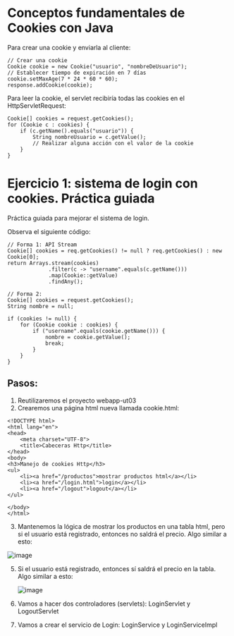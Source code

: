 # Conceptos fundamentales de Cookies con Java


Para crear una cookie y enviarla al cliente:

```
// Crear una cookie
Cookie cookie = new Cookie("usuario", "nombreDeUsuario");
// Establecer tiempo de expiración en 7 días
cookie.setMaxAge(7 * 24 * 60 * 60); 
response.addCookie(cookie);

```

Para leer la cookie, el servlet recibiría todas las cookies en el HttpServletRequest:

```
Cookie[] cookies = request.getCookies();
for (Cookie c : cookies) {
    if (c.getName().equals("usuario")) {
        String nombreUsuario = c.getValue();
        // Realizar alguna acción con el valor de la cookie
    }
}

```

# Ejercicio 1: sistema de login con cookies. Práctica guiada

Práctica guiada para mejorar el sistema de login.

Observa el siguiente código:

```
// Forma 1: API Stream
Cookie[] cookies = req.getCookies() != null ? req.getCookies() : new Cookie[0];
return Arrays.stream(cookies)
             .filter(c -> "username".equals(c.getName()))
             .map(Cookie::getValue)
             .findAny();

```

```
// Forma 2:
Cookie[] cookies = request.getCookies();
String nombre = null;

if (cookies != null) {
    for (Cookie cookie : cookies) {
        if ("username".equals(cookie.getName())) {
            nombre = cookie.getValue();
            break;
        }
    }
}

```

## Pasos:

1. Reutilizaremos el proyecto webapp-ut03
2. Crearemos una página html nueva llamada cookie.html:
```
<!DOCTYPE html>
<html lang="en">
<head>
    <meta charset="UTF-8">
    <title>Cabeceras Http</title>
</head>
<body>
<h3>Manejo de cookies Http</h3>
<ul>
    <li><a href="/productos">mostrar productos html</a></li>
    <li><a href="/login.html">login</a></li>
    <li><a href="/logout">logout</a></li>
</ul>

</body>
</html>
```
3. Mantenemos la lógica de mostrar los productos en una tabla html, pero si el usuario está registrado, entonces no saldrá el precio. Algo similar a esto:

![image](https://github.com/user-attachments/assets/05cdd245-9e25-4f44-a0e2-2e3c70700578)

5. Si el usuario está registrado, entonces sí saldrá el precio en la tabla. Algo similar a esto:
   
   ![image](https://github.com/user-attachments/assets/5fde97bf-e6b5-4353-a564-c89ebccde5e4)

6. Vamos a hacer dos controladores (servlets): LoginServlet y LogoutServlet
7. Vamos a crear el servicio de Login: LoginService y LoginServiceImpl
